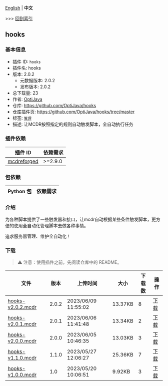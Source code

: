 [English](readme.md) | **中文**

\>\>\> [回到索引](/readme-zh_cn.md)

## hooks

### 基本信息

- 插件 ID: `hooks`
- 插件名: hooks
- 版本: 2.0.2
  - 元数据版本: 2.0.2
  - 发布版本: 2.0.2
- 总下载量: 23
- 作者: [OptiJava](https://github.com/OptiJava)
- 仓库: https://github.com/OptiJava/hooks
- 仓库插件页: https://github.com/OptiJava/hooks/tree/master
- 标签: [`管理`](/labels/management/readme-zh_cn.md)
- 描述: 让MCDR按照指定的规则自动触发脚本，全自动执行任务

### 插件依赖

| 插件 ID | 依赖需求 |
| --- | --- |
| [mcdreforged](https://github.com/Fallen-Breath/MCDReforged) | \>=2.9.0 |

### 包依赖

| Python 包 | 依赖需求 |
| --- | --- |

### 介绍

为各种脚本提供了一些触发器和接口，让mcdr自动根据某些条件触发脚本，更方便的使用全自动化管理脚本去做各种事情。

追求服务器管理、维护全自动化！

### 下载

> :warning: 注意：使用插件之前，先阅读仓库中的 README。

| 文件 | 版本 | 上传时间 | 大小 | 下载数 | 操作 |
| --- | --- | --- | --- | --- | --- |
| [hooks-v2.0.2.mcdr](https://github.com/OptiJava/hooks/releases/tag/v2.0.2) | 2.0.2 | 2023/06/09 11:55:02 | 13.37KB | 8 | [下载](https://github.com/OptiJava/hooks/releases/download/v2.0.2/hooks-v2.0.2.mcdr) |
| [hooks-v2.0.1.mcdr](https://github.com/OptiJava/hooks/releases/tag/v2.0.1) | 2.0.1 | 2023/06/06 11:41:48 | 13.34KB | 2 | [下载](https://github.com/OptiJava/hooks/releases/download/v2.0.1/hooks-v2.0.1.mcdr) |
| [hooks-v2.0.0.mcdr](https://github.com/OptiJava/hooks/releases/tag/v2.0.0) | 2.0.0 | 2023/06/05 10:46:35 | 13.03KB | 3 | [下载](https://github.com/OptiJava/hooks/releases/download/v2.0.0/hooks-v2.0.0.mcdr) |
| [hooks-v1.1.0.mcdr](https://github.com/OptiJava/hooks/releases/tag/v1.1.0) | 1.1.0 | 2023/05/27 12:06:27 | 25.36KB | 7 | [下载](https://github.com/OptiJava/hooks/releases/download/v1.1.0/hooks-v1.1.0.mcdr) |
| [hooks-v1.0.0.mcdr](https://github.com/OptiJava/hooks/releases/tag/v1.0) | 1.0 | 2023/05/20 10:06:51 | 9.92KB | 3 | [下载](https://github.com/OptiJava/hooks/releases/download/v1.0/hooks-v1.0.0.mcdr) |

